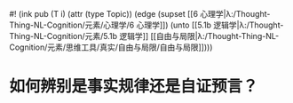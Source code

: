 #! (ink pub (T i) (attr (type Topic)) (edge (supset [[6 心理学|λ:/Thought-Thing-NL-Cognition/元素/心理学/6 心理学]]) (unto [[5.1b 逻辑学|λ:/Thought-Thing-NL-Cognition/元素/5.1b 逻辑学]] [[自由与局限|λ:/Thought-Thing-NL-Cognition/元素/思维工具/真实/自由与局限/自由与局限]])))


# 如何辨别是事实规律还是自证预言？
